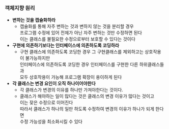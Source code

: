 ### 객체지향 원리
- **변하는 것을 캡슐화하라**
  - 캡슐화를 통해 자주 변하는 것과 변하지 않는 것을 분리할 경우  
  프로그램 수정에 있어 전체가 아닌 자주 변하는 것만 수정하면 된다  
  이는 클래스를 불필요한 수정으로부터 보호할 수 있다는 것이다
- **구현에 의존하기보다는 인터페이스에 의존하도록 코딩하라**
  - 구현 클래스에 의존하도록 코딩한 경우 그 구현클래스를 제외하고는 상호작용이 불가능하지만  
  인터페이스에 의존하도록 코딩한 경우 인터페이스를 구현한 다른 하위클래스들과  
  모두 상호작용이 가능해 프로그램 확장이 용이하게 된다
- **각 클래스는 변경 요인이 오직 하나이어야한다**
  - 각 클래스가 변경의 이유를 하나만 가져야한다는 것이다.  
  - 클래스가 해야하는 일이 많다는 것은 클래스의 변경 이유가 많다는 것이고  
  이는 잦은 수정으로 이어진다  
  따라서 클래스가 하나의 일만 하도록 수정하여 변경의 이유가 하나가 되게 한다면  
  수정 가능성을 최소화시킬 수 있다
